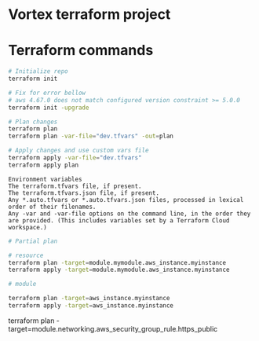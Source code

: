 # Vortex terraform project


# Terraform commands

```bash
# Initialize repo
terraform init

# Fix for error bellow
# aws 4.67.0 does not match configured version constraint >= 5.0.0
terraform init -upgrade

# Plan changes
terraform plan
terraform plan -var-file="dev.tfvars" -out=plan

# Apply changes and use custom vars file
terraform apply -var-file="dev.tfvars"
terraform apply plan
```

    Environment variables
    The terraform.tfvars file, if present.
    The terraform.tfvars.json file, if present.
    Any *.auto.tfvars or *.auto.tfvars.json files, processed in lexical order of their filenames.
    Any -var and -var-file options on the command line, in the order they are provided. (This includes variables set by a Terraform Cloud workspace.)


```bash
# Partial plan

# resource
terraform plan -target=module.mymodule.aws_instance.myinstance
terraform apply -target=module.mymodule.aws_instance.myinstance

# module

terraform plan -target=aws_instance.myinstance
terraform apply -target=aws_instance.myinstance
```

terraform plan -target=module.networking.aws_security_group_rule.https_public
